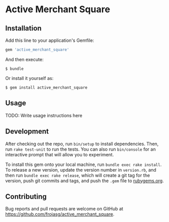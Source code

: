 # Active Merchant Square

## Installation

Add this line to your application's Gemfile:

```ruby
gem 'active_merchant_square'
```

And then execute:

    $ bundle

Or install it yourself as:

    $ gem install active_merchant_square

## Usage

TODO: Write usage instructions here

## Development

After checking out the repo, run `bin/setup` to install dependencies. Then, run `rake test-unit` to run the tests. You can also run `bin/console` for an interactive prompt that will allow you to experiment.

To install this gem onto your local machine, run `bundle exec rake install`. To release a new version, update the version number in `version.rb`, and then run `bundle exec rake release`, which will create a git tag for the version, push git commits and tags, and push the `.gem` file to [rubygems.org](https://rubygems.org).

## Contributing

Bug reports and pull requests are welcome on GitHub at https://github.com/frojasg/active_merchant_square.
